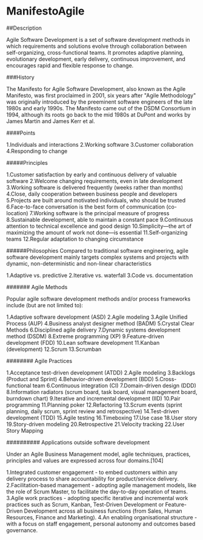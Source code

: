 # ManifestoAgile

##Description

Agile Software Development is a set of software development methods
in which requirements and solutions evolve through collaboration between self-organizing, cross-functional teams.
 It promotes adaptive planning, evolutionary development, early delivery, continuous improvement, and encourages rapid and flexible response to change.
 
 ###History
 
 The Manifesto for Agile Software Development, also known as the Agile Manifesto, was first proclaimed in 2001,
 six years after "Agile Methodology" was originally introduced by the preeminent software engineers
 of the late 1980s and early 1990s. The Manifesto came out of the DSDM Consortium in 1994, 
 although its roots go back to the mid 1980s at DuPont and works by James Martin and James Kerr et al.
 
 ####Points
 
 1.Individuals and interactions
 2.Working software
 3.Customer collaboration
 4.Responding to change
 
 #####Principles

1.Customer satisfaction by early and continuous delivery of valuable software
2.Welcome changing requirements, even in late development
3.Working software is delivered frequently (weeks rather than months)
4.Close, daily cooperation between business people and developers
5.Projects are built around motivated individuals, who should be trusted
6.Face-to-face conversation is the best form of communication (co-location)
7.Working software is the principal measure of progress
8.Sustainable development, able to maintain a constant pace
9.Continuous attention to technical excellence and good design
10.Simplicity—the art of maximizing the amount of work not done—is essential
11.Self-organizing teams
12.Regular adaptation to changing circumstance
 
 ######Philosophies
 Compared to traditional software engineering, agile software development mainly targets complex systems and projects with dynamic,
 non-deterministic and non-linear characteristics
 
1.Adaptive vs. predictive
2.Iterative vs. waterfall
3.Code vs. documentation

####### Agile Methods

Popular agile software development methods and/or process frameworks include (but are not limited to):

1.Adaptive software development (ASD)
2.Agile modeling
3.Agile Unified Process (AUP)
4.Business analyst designer method (BADM)
5.Crystal Clear Methods
6.Disciplined agile delivery
7.Dynamic systems development method (DSDM)
8.Extreme programming (XP)
9.Feature-driven development (FDD)
10.Lean software development
11.Kanban (development)
12.Scrum
13.Scrumban
 
 ######## Agile Practices
 
1.Acceptance test-driven development (ATDD)
2.Agile modeling
3.Backlogs (Product and Sprint)
4.Behavior-driven development (BDD)
5.Cross-functional team
6.Continuous integration (CI)
7.Domain-driven design (DDD)
8.Information radiators (scrum board, task board, visual management board, burndown chart)
9.Iterative and incremental development (IID)
10.Pair programming
11.Planning poker
12.Refactoring
13.Scrum events (sprint planning, daily scrum, sprint review and retrospective)
14.Test-driven development (TDD)
15.Agile testing
16.Timeboxing
17.Use case
18.User story
19.Story-driven modeling
20.Retrospective
21.Velocity tracking
22.User Story Mapping

########## Applications outside software development

Under an Agile Business Management model, agile techniques, practices, principles and values are expressed across four domains.[104]

1.Integrated customer engagement - to embed customers within any delivery process to share accountability for product/service delivery.
2.Facilitation-based management - adopting agile management models, like the role of Scrum Master, to facilitate the day-to-day operation of teams.
3.Agile work practices - adopting specific iterative and incremental work practices such as Scrum, Kanban, Test-Driven Development or Feature-Driven Development across all business functions (from Sales, Human Resources, Finance and Marketing).
4.An enabling organisational structure - with a focus on staff engagement, personal autonomy and outcomes based governance.
